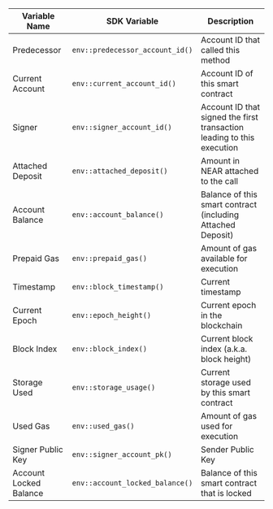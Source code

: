 <TableRs>

| Variable Name          | SDK Variable                    | Description                                                            |
| ---------------------- | ------------------------------- | ---------------------------------------------------------------------- |
| Predecessor            | `env::predecessor_account_id()` | Account ID that called this method                                     |
| Current Account        | `env::current_account_id()`     | Account ID of this smart contract                                      |
| Signer                 | `env::signer_account_id()`      | Account ID that signed the first transaction leading to this execution |
| Attached Deposit       | `env::attached_deposit()`       | Amount in NEAR attached to the call                                    |
| Account Balance        | `env::account_balance()`        | Balance of this smart contract (including Attached Deposit)            |
| Prepaid Gas            | `env::prepaid_gas()`            | Amount of gas available for execution                                  |
| Timestamp              | `env::block_timestamp()`        | Current timestamp                                                      |
| Current Epoch          | `env::epoch_height()`           | Current epoch in the blockchain                                        |
| Block Index            | `env::block_index()`            | Current block index (a.k.a. block height)                              |
| Storage Used           | `env::storage_usage()`          | Current storage used by this smart contract                            |
| Used Gas               | `env::used_gas()`               | Amount of gas used for execution                                       |
| Signer Public Key      | `env::signer_account_pk()`      | Sender Public Key                                                      |
| Account Locked Balance | `env::account_locked_balance()` | Balance of this smart contract that is locked                          |

</TableRs>